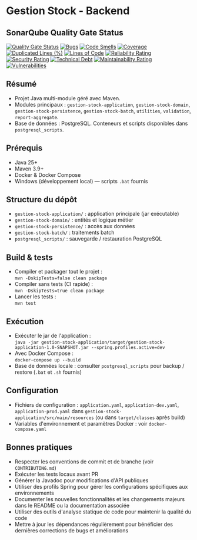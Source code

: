 # Gestion Stock - Backend

## SonarQube Quality Gate Status
[![Quality Gate Status](https://sonarcloud.io/api/project_badges/measure?project=svenglauser_gestion-stock-backend&metric=alert_status)](https://sonarcloud.io/summary/new_code?id=svenglauser_gestion-stock-backend)
[![Bugs](https://sonarcloud.io/api/project_badges/measure?project=svenglauser_gestion-stock-backend&metric=bugs)](https://sonarcloud.io/summary/new_code?id=svenglauser_gestion-stock-backend)
[![Code Smells](https://sonarcloud.io/api/project_badges/measure?project=svenglauser_gestion-stock-backend&metric=code_smells)](https://sonarcloud.io/summary/new_code?id=svenglauser_gestion-stock-backend)
[![Coverage](https://sonarcloud.io/api/project_badges/measure?project=svenglauser_gestion-stock-backend&metric=coverage)](https://sonarcloud.io/summary/new_code?id=svenglauser_gestion-stock-backend)
[![Duplicated Lines (%)](https://sonarcloud.io/api/project_badges/measure?project=svenglauser_gestion-stock-backend&metric=duplicated_lines_density)](https://sonarcloud.io/summary/new_code?id=svenglauser_gestion-stock-backend)
[![Lines of Code](https://sonarcloud.io/api/project_badges/measure?project=svenglauser_gestion-stock-backend&metric=ncloc)](https://sonarcloud.io/summary/new_code?id=svenglauser_gestion-stock-backend)
[![Reliability Rating](https://sonarcloud.io/api/project_badges/measure?project=svenglauser_gestion-stock-backend&metric=reliability_rating)](https://sonarcloud.io/summary/new_code?id=svenglauser_gestion-stock-backend)
[![Security Rating](https://sonarcloud.io/api/project_badges/measure?project=svenglauser_gestion-stock-backend&metric=security_rating)](https://sonarcloud.io/summary/new_code?id=svenglauser_gestion-stock-backend)
[![Technical Debt](https://sonarcloud.io/api/project_badges/measure?project=svenglauser_gestion-stock-backend&metric=sqale_index)](https://sonarcloud.io/summary/new_code?id=svenglauser_gestion-stock-backend)
[![Maintainability Rating](https://sonarcloud.io/api/project_badges/measure?project=svenglauser_gestion-stock-backend&metric=sqale_rating)](https://sonarcloud.io/summary/new_code?id=svenglauser_gestion-stock-backend)
[![Vulnerabilities](https://sonarcloud.io/api/project_badges/measure?project=svenglauser_gestion-stock-backend&metric=vulnerabilities)](https://sonarcloud.io/summary/new_code?id=svenglauser_gestion-stock-backend)

## Résumé
- Projet Java multi-module géré avec Maven.
- Modules principaux : `gestion-stock-application`, `gestion-stock-domain`, `gestion-stock-persistence`, `gestion-stock-batch`, `utilities`, `validation`, `report-aggregate`.
- Base de données : PostgreSQL. Conteneurs et scripts disponibles dans `postgresql_scripts`.

## Prérequis
- Java 25+
- Maven 3.9+
- Docker & Docker Compose
- Windows (développement local) — scripts `.bat` fournis

## Structure du dépôt
- `gestion-stock-application/` : application principale (jar exécutable)
- `gestion-stock-domain/` : entités et logique métier
- `gestion-stock-persistence/` : accès aux données
- `gestion-stock-batch/` : traitements batch
- `postgresql_scripts/` : sauvegarde / restauration PostgreSQL

## Build & tests
- Compiler et packager tout le projet :  
  `mvn -DskipTests=false clean package`
- Compiler sans tests (CI rapide) :  
  `mvn -DskipTests=true clean package`
- Lancer les tests :  
  `mvn test`

## Exécution
- Exécuter le jar de l'application :  
  `java -jar gestion-stock-application/target/gestion-stock-application-1.0-SNAPSHOT.jar --spring.profiles.active=dev`
- Avec Docker Compose :  
  `docker-compose up --build`
- Base de données locale : consulter `postgresql_scripts` pour backup / restore (`.bat` et `.sh` fournis)

## Configuration
- Fichiers de configuration : `application.yaml`, `application-dev.yaml`, `application-prod.yaml` dans `gestion-stock-application/src/main/resources` (ou dans `target/classes` après build)
- Variables d'environnement et paramètres Docker : voir `docker-compose.yaml`

## Bonnes pratiques
- Respecter les conventions de commit et de branche (voir `CONTRIBUTING.md`)
- Exécuter les tests locaux avant PR
- Générer la Javadoc pour modifications d'API publiques
- Utiliser des profils Spring pour gérer les configurations spécifiques aux environnements
- Documenter les nouvelles fonctionnalités et les changements majeurs dans le README ou la documentation associée
- Utiliser des outils d'analyse statique de code pour maintenir la qualité du code
- Mettre à jour les dépendances régulièrement pour bénéficier des dernières corrections de bugs et améliorations
